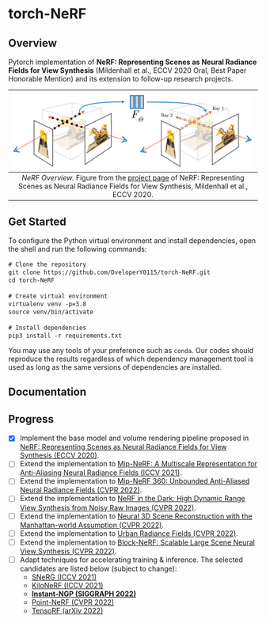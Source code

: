 # torch-NeRF

## Overview

Pytorch implementation of **NeRF: Representing Scenes as Neural Radiance Fields for View Synthesis** (Mildenhall et al., ECCV 2020 Oral, Best Paper Honorable Mention) and its extension to follow-up research projects.

| ![NeRF_Overview](./media/nerf_overview.png) |
|:--:|
|*NeRF Overview.* Figure from the [project page](https://www.matthewtancik.com/nerf) of NeRF: Representing Scenes as Neural Radiance Fields for View Synthesis, Mildenhall et al., ECCV 2020. |

## Get Started
To configure the Python virtual environment and install dependencies, open the shell and run the following commands:
```
# Clone the repository
git clone https://github.com/DveloperY0115/torch-NeRF.git
cd torch-NeRF

# Create virtual environment
virtualenv venv -p=3.8
source venv/bin/activate

# Install dependencies
pip3 install -r requirements.txt
```
You may use any tools of your preference such as `conda`. Our codes should reproduce the results regardless of which dependency management tool is used as long as the same versions of dependencies are installed.

## Documentation

## Progress

- [x] Implement the base model and volume rendering pipeline proposed in [NeRF: Representing Scenes as Neural Radiance Fields for View Synthesis (ECCV 2020)](https://www.matthewtancik.com/nerf).
- [ ] Extend the implementation to [Mip-NeRF: A Multiscale Representation for Anti-Aliasing Neural Radiance Fields (ICCV 2021)](https://arxiv.org/abs/2103.13415).
- [ ] Extend the implementation to [Mip-NeRF 360: Unbounded Anti-Aliased Neural Radiance Fields (CVPR 2022)](https://jonbarron.info/mipnerf360/).
- [ ] Extend the implementation to [NeRF in the Dark: High Dynamic Range View Synthesis from Noisy Raw Images (CVPR 2022)](https://bmild.github.io/rawnerf/).
- [ ] Extend the implementation to [Neural 3D Scene Reconstruction with the Manhattan-world Assumption (CVPR 2022)](https://zju3dv.github.io/manhattan_sdf/).
- [ ] Extend the implementation to [Urban Radiance Fields (CVPR 2022)](https://urban-radiance-fields.github.io).
- [ ] Extend the implementation to [Block-NeRF: Scalable Large Scene Neural View Synthesis (CVPR 2022)](https://waymo.com/research/block-nerf/).
- [ ] Adapt techniques for accelerating training \& inference. The selected candidates are listed below (subject to change):
  - [SNeRG (ICCV 2021)](https://phog.github.io/snerg/)
  - [KiloNeRF (ICCV 2021)](https://arxiv.org/abs/2103.13744)
  - **[Instant-NGP (SIGGRAPH 2022)](https://nvlabs.github.io/instant-ngp/)**
  - [Point-NeRF (CVPR 2022)](https://xharlie.github.io/projects/project_sites/pointnerf/index.html)
  - [TensoRF (arXiv 2022)](https://arxiv.org/abs/2203.09517)
